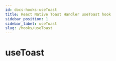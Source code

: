 ```yaml
---
id: docs-hooks-useToast
title: React Native Toast Handler useToast hook
sidebar_position: 1
sidebar_label: useToast
slug: /hooks/useToast
---
```


# useToast